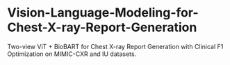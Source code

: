 # Vision-Language-Modeling-for-Chest-X-ray-Report-Generation
Two-view ViT + BioBART for Chest X-ray Report Generation with Clinical F1 Optimization on MIMIC-CXR and IU datasets.
